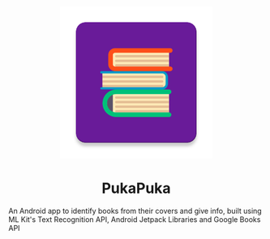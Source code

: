 <p align="center">
  <img src="/app/src/main/ic_launcher-web.png"  width="300" height="300">
  <h1 align="center">PukaPuka</h1>
</p>


An Android app to identify books from their covers and give info, built using ML Kit's Text Recognition API, Android Jetpack Libraries and Google Books API
